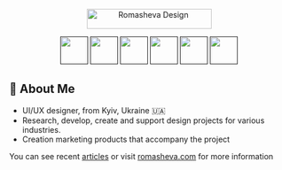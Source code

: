 <p align="center"><a href="https://romasheva.com/" aria-label="Romasheva Design"><img width="225" height="36" src="https://romasheva.com/images/brand/logo.webp" alt="Romasheva Design"></a></p>

<p align="center">
<a href="" title="UX Audit"><img width="50" height="50" src="https://romasheva.com/images/icon/service-audit.svg"/></a>
<a href="" title="Application design"><img width="50" height="50" src="https://romasheva.com/images/icon/service-app.svg"/></a>
<a href="" title="Graphic design"><img width="50" height="50" src="https://romasheva.com/images/icon/service-graphic.svg"/></a>
<a href="" title="Prototyping. UI design"><img width="50" height="50" src="https://romasheva.com/images/icon/service-prototype.svg"/></a>
<a href="" title="Web design"><img width="50" height="50" src="https://romasheva.com/images/icon/service-web-design.svg"/></a>
<a href="" title="Brand design"><img width="50" height="50" src="https://romasheva.com/images/icon/service-brand.svg"/></a>
</p>

## 🧐 About Me

- UI/UX designer, from Kyiv, Ukraine 🇺🇦 
- Research, develop, create and support design projects for various industries. 
- Creation marketing products that accompany the project

You can see recent [articles](https://github.com/AllaRomasheva/articles) or visit [romasheva.com](https://romasheva.com/) for more information
